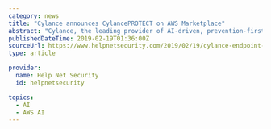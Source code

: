 ```yaml
---
category: news
title: "Cylance announces CylancePROTECT on AWS Marketplace"
abstract: "Cylance, the leading provider of AI-driven, prevention-first security solutions, announced the availability of its award-winning endpoint protection offering, CylancePROTECT on AWS Marketplace. Cylance has built the largest AI platform in the industry ..."
publishedDateTime: 2019-02-19T01:36:00Z
sourceUrl: https://www.helpnetsecurity.com/2019/02/19/cylance-endpoint-protection/
type: article

provider:
  name: Help Net Security
  id: helpnetsecurity

topics:
  - AI
  - AWS AI
---
```

